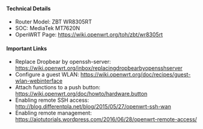 #### Technical Details
* Router Model: ZBT WR8305RT
* SOC: MediaTek MT7620N
* OpenWRT Page: https://wiki.openwrt.org/toh/zbt/wr8305rt

#### Important Links
* Replace Dropbear by openssh-server: https://wiki.openwrt.org/inbox/replacingdropbearbyopensshserver
* Configure a guest WLAN: https://wiki.openwrt.org/doc/recipes/guest-wlan-webinterface
* Attach functions to a push button: https://wiki.openwrt.org/doc/howto/hardware.button
* Enabling remote SSH access: http://blog.differentpla.net/blog/2015/05/27/openwrt-ssh-wan
* Enabling remote management: https://aiotutorials.wordpress.com/2016/06/28/openwrt-remote-access/
